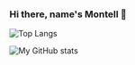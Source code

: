 ### Hi there, name's Montell 👋

![Top Langs](https://github-readme-stats.vercel.app/api/top-langs/?username=montell-muturi&layout=compact&theme=calm)

![My GitHub stats](https://github-readme-stats.vercel.app/api?username=montell-muturi&hide=issues,prs&count_private=true&show_icons=true&theme=calm)

